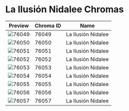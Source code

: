 # La Ilusión Nidalee Chromas



| Preview | Chroma ID | Name |
|---------|-----------|------|
| ![76049](https://raw.communitydragon.org/latest/plugins/rcp-be-lol-game-data/global/default/v1/champion-chroma-images/76/76049.png) | 76049 | La Ilusión Nidalee |
| ![76050](https://raw.communitydragon.org/latest/plugins/rcp-be-lol-game-data/global/default/v1/champion-chroma-images/76/76050.png) | 76050 | La Ilusión Nidalee |
| ![76051](https://raw.communitydragon.org/latest/plugins/rcp-be-lol-game-data/global/default/v1/champion-chroma-images/76/76051.png) | 76051 | La Ilusión Nidalee |
| ![76052](https://raw.communitydragon.org/latest/plugins/rcp-be-lol-game-data/global/default/v1/champion-chroma-images/76/76052.png) | 76052 | La Ilusión Nidalee |
| ![76053](https://raw.communitydragon.org/latest/plugins/rcp-be-lol-game-data/global/default/v1/champion-chroma-images/76/76053.png) | 76053 | La Ilusión Nidalee |
| ![76054](https://raw.communitydragon.org/latest/plugins/rcp-be-lol-game-data/global/default/v1/champion-chroma-images/76/76054.png) | 76054 | La Ilusión Nidalee |
| ![76055](https://raw.communitydragon.org/latest/plugins/rcp-be-lol-game-data/global/default/v1/champion-chroma-images/76/76055.png) | 76055 | La Ilusión Nidalee |
| ![76056](https://raw.communitydragon.org/latest/plugins/rcp-be-lol-game-data/global/default/v1/champion-chroma-images/76/76056.png) | 76056 | La Ilusión Nidalee |
| ![76057](https://raw.communitydragon.org/latest/plugins/rcp-be-lol-game-data/global/default/v1/champion-chroma-images/76/76057.png) | 76057 | La Ilusión Nidalee |